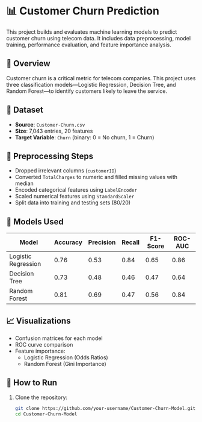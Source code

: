 # 📊 Customer Churn Prediction

This project builds and evaluates machine learning models to predict customer churn using telecom data. It includes data preprocessing, model training, performance evaluation, and feature importance analysis.

## 🧠 Overview

Customer churn is a critical metric for telecom companies. This project uses three classification models—Logistic Regression, Decision Tree, and Random Forest—to identify customers likely to leave the service.

## 📁 Dataset

- **Source**: `Customer-Churn.csv`
- **Size**: 7,043 entries, 20 features
- **Target Variable**: `Churn` (binary: 0 = No churn, 1 = Churn)

## 🔧 Preprocessing Steps

- Dropped irrelevant columns (`customerID`)
- Converted `TotalCharges` to numeric and filled missing values with median
- Encoded categorical features using `LabelEncoder`
- Scaled numerical features using `StandardScaler`
- Split data into training and testing sets (80/20)

## 🧪 Models Used

| Model              | Accuracy | Precision | Recall | F1-Score | ROC-AUC |
|-------------------|----------|-----------|--------|----------|---------|
| Logistic Regression | 0.76     | 0.53      | 0.84   | 0.65     | 0.86    |
| Decision Tree       | 0.73     | 0.48      | 0.46   | 0.47     | 0.64    |
| Random Forest       | 0.81     | 0.69      | 0.47   | 0.56     | 0.84    |

## 📈 Visualizations

- Confusion matrices for each model
- ROC curve comparison
- Feature importance:
  - Logistic Regression (Odds Ratios)
  - Random Forest (Gini Importance)

## 🚀 How to Run

1. Clone the repository:
   ```bash
   git clone https://github.com/your-username/Customer-Churn-Model.git
   cd Customer-Churn-Model
